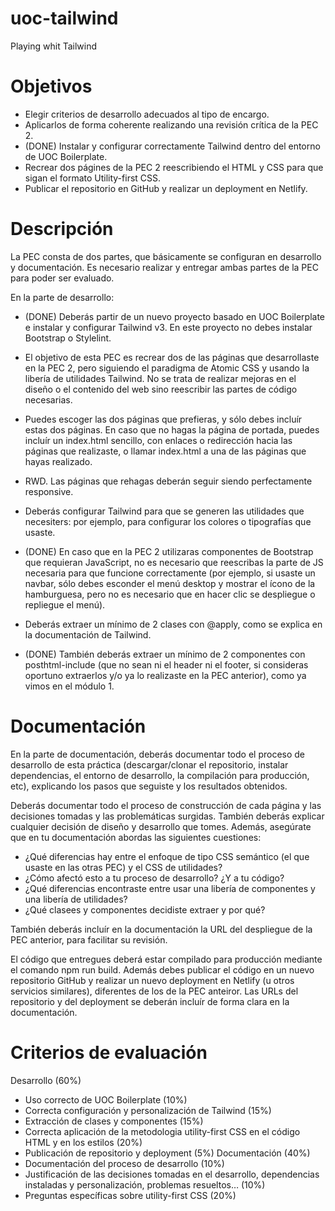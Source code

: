 # uoc-tailwind

Playing whit Tailwind

# Objetivos

- Elegir criterios de desarrollo adecuados al tipo de encargo.
- Aplicarlos de forma coherente realizando una revisión crítica de la PEC 2.
- (DONE) Instalar y configurar correctamente Tailwind dentro del entorno de UOC Boilerplate.
- Recrear dos págines de la PEC 2 reescribiendo el HTML y CSS para que sigan el formato Utility-first CSS.
- Publicar el repositorio en GitHub y realizar un deployment en Netlify.

# Descripción

La PEC consta de dos partes, que básicamente se configuran en desarrollo y documentación. Es necesario realizar y entregar ambas partes de la PEC para poder ser evaluado.

En la parte de desarrollo:

- (DONE) Deberás partir de un nuevo proyecto basado en UOC Boilerplate e instalar y configurar Tailwind v3. En este proyecto no debes instalar Bootstrap o Stylelint.

- El objetivo de esta PEC es recrear dos de las páginas que desarrollaste en la PEC 2, pero siguiendo el paradigma de Atomic CSS y usando la libería de utilidades Tailwind. No se trata de realizar mejoras en el diseño o el contenido del web sino reescribir las partes de código necesarias.

- Puedes escoger las dos páginas que prefieras, y sólo debes incluír estas dos páginas. En caso que no hagas la página de portada, puedes incluír un index.html sencillo, con enlaces o redirección hacia las páginas que realizaste, o llamar index.html a una de las páginas que hayas realizado.

- RWD. Las páginas que rehagas deberán seguir siendo perfectamente responsive.

- Deberás configurar Tailwind para que se generen las utilidades que necesiters: por ejemplo, para configurar los colores o tipografías que usaste.

- (DONE) En caso que en la PEC 2 utilizaras componentes de Bootstrap que requieran JavaScript, no es necesario que reescribas la parte de JS necesaria para que funcione correctamente (por ejemplo, si usaste un navbar, sólo debes esconder el menú desktop y mostrar el ícono de la hamburguesa, pero no es necesario que en hacer clic se despliegue o repliegue el menú).

- Deberás extraer un mínimo de 2 clases con @apply, como se explica en la documentación de Tailwind.
- (DONE) También deberás extraer un mínimo de 2 componentes con posthtml-include (que no sean ni el header ni el footer, si consideras oportuno extraerlos y/o ya lo realizaste en la PEC anterior), como ya vimos en el módulo 1.

# Documentación

En la parte de documentación, deberás documentar todo el proceso de desarrollo de esta práctica (descargar/clonar el repositorio, instalar dependencias, el entorno de desarrollo, la compilación para producción, etc), explicando los pasos que seguiste y los resultados obtenidos.

Deberás documentar todo el proceso de construcción de cada página y las decisiones tomadas y las problemáticas surgidas. También deberás explicar cualquier decisión de diseño y desarrollo que tomes. Además, asegúrate que en tu documentación abordas las siguientes cuestiones:

- ¿Qué diferencias hay entre el enfoque de tipo CSS semántico (el que usaste en las otras PEC) y el CSS de utilidades?
- ¿Cómo afectó esto a tu proceso de desarrollo? ¿Y a tu código?
- ¿Qué diferencias encontraste entre usar una libería de componentes y una libería de utilidades?
- ¿Qué clasees y componentes decidiste extraer y por qué?

También deberás incluír en la documentación la URL del despliegue de la PEC anterior, para facilitar su revisión.

El código que entregues deberá estar compilado para producción mediante el comando npm run build.
Además debes publicar el código en un nuevo repositorio GitHub y realizar un nuevo deployment en Netlify (u otros servicios similares), diferentes de los de la PEC anteiror. Las URLs del repositorio y del deployment se deberán incluír de forma clara en la documentación.

# Criterios de evaluación

Desarrollo (60%)

- Uso correcto de UOC Boilerplate (10%)
- Correcta configuración y personalización de Tailwind (15%)
- Extracción de clases y componentes (15%)
- Correcta aplicación de la metodologia utility-first CSS en el código HTML y en los estilos (20%)
- Publicación de repositorio y deployment (5%)
  Documentación (40%)
- Documentación del proceso de desarrollo (10%)
- Justificación de las decisiones tomadas en el desarrollo, dependencias instaladas y personalización, problemas resueltos… (10%)
- Preguntas específicas sobre utility-first CSS (20%)
